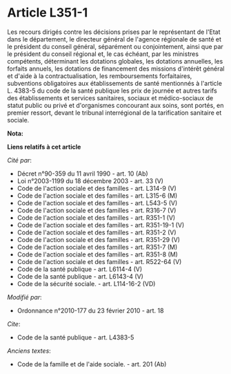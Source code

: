 # Article L351-1

Les recours dirigés contre les décisions prises par le représentant de l'Etat dans le département, le         directeur
général de l'agence régionale de santé et le président du conseil général, séparément ou conjointement, ainsi que par le
président du conseil régional et, le cas échéant, par les ministres compétents, déterminant les dotations globales, les
dotations annuelles, les forfaits annuels, les dotations de financement des missions d'intérêt général et d'aide à la
contractualisation, les remboursements forfaitaires, subventions obligatoires aux établissements de santé mentionnés à
l'article L. 4383-5 du code de la santé publique les prix de journée et autres tarifs des établissements et services
sanitaires, sociaux et médico-sociaux de statut public ou privé et d'organismes concourant aux soins, sont portés, en premier
ressort, devant le tribunal interrégional de la tarification sanitaire et sociale.

**Nota:**



**Liens relatifs à cet article**

_Cité par_:

  - Décret n°90-359 du 11 avril 1990 - art. 10 (Ab)
  - Loi n°2003-1199 du 18 décembre 2003 - art. 33 (V)
  - Code de l'action sociale et des familles - art. L314-9 (V)
  - Code de l'action sociale et des familles - art. L315-6 (M)
  - Code de l'action sociale et des familles - art. L543-5 (V)
  - Code de l'action sociale et des familles - art. R316-7 (V)
  - Code de l'action sociale et des familles - art. R351-1 (V)
  - Code de l'action sociale et des familles - art. R351-19-1 (V)
  - Code de l'action sociale et des familles - art. R351-2 (V)
  - Code de l'action sociale et des familles - art. R351-29 (V)
  - Code de l'action sociale et des familles - art. R351-7 (M)
  - Code de l'action sociale et des familles - art. R351-8 (M)
  - Code de l'action sociale et des familles - art. R522-64 (V)
  - Code de la santé publique - art. L6114-4 (V)
  - Code de la santé publique - art. L6143-4 (V)
  - Code de la sécurité sociale. - art. L114-16-2 (VD)

_Modifié par_:

  - Ordonnance n°2010-177 du 23 février 2010 - art. 18

_Cite_:

  - Code de la santé publique - art. L4383-5

_Anciens textes_:

  - Code de la famille et de l'aide sociale. - art. 201 (Ab)
